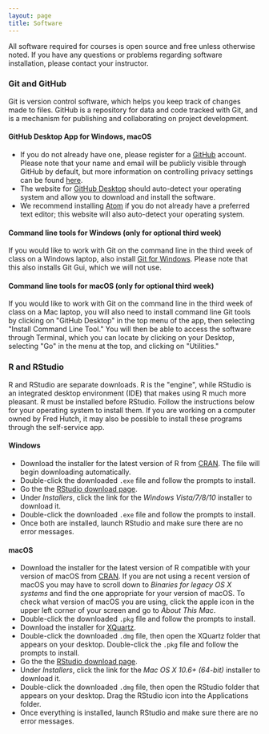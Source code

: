 ```yaml
---
layout: page
title: Software
---
```


All software required for courses is open source and free unless otherwise noted.
If you have any questions or problems regarding software installation, please contact
your instructor.


### Git and GitHub

Git is version control software, which helps you keep track of changes made to files.
GitHub is a repository for data and code tracked with Git, and is a mechanism for publishing
and collaborating on project development.

#### GitHub Desktop App for Windows, macOS

* If you do not already have one, please register for a [GitHub](https://github.com) account.
Please note that your name and email will be publicly visible through GitHub by default,
but more information on controlling privacy settings can be found
[here](https://help.github.com/articles/setting-your-commit-email-address-on-github/).
* The website for [GitHub Desktop](https://desktop.github.com) should auto-detect your operating system
and allow you to download and install the software.
* We recommend installing [Atom](https://atom.io) if you do not already have a preferred text editor;
this website will also auto-detect your operating system.

#### Command line tools for Windows (only for optional third week)

If you would like to work with Git on the command line in the third week of class on a Windows laptop,
also install [Git for Windows](https://gitforwindows.org). Please note that this also installs Git Gui,
which we will not use.

#### Command line tools for macOS (only for optional third week)

If you would like to work with Git on the command line in the third week of class on a Mac laptop,
you will also need to install command line Git tools by clicking on "GitHub Desktop" in the top menu of the app,
then selecting "Install Command Line Tool." You will then be able to access the software through
Terminal, which you can locate by clicking on your Desktop, selecting "Go" in the menu at the top,
and clicking on "Utilities."


### R and RStudio

R and RStudio are separate downloads.
R is the "engine", while RStudio is an integrated desktop environment (IDE) that makes using R much more pleasant.
R must be installed before RStudio.
Follow the instructions below for your operating system to install them.
If you are working on a computer owned by Fred Hutch,
it may also be possible to install these programs through the self-service app.

#### Windows

* Download the installer for the latest version of R from [CRAN](http://cran.r-project.org/bin/windows/base/release.htm).
  The file will begin downloading automatically.
* Double-click the downloaded `.exe` file and follow the prompts to install.
* Go the the [RStudio download page](https://www.rstudio.com/products/rstudio/download/#download).
* Under _Installers_, click the link for the _Windows Vista/7/8/10_ installer to download it.
* Double-click the downloaded `.exe` file and follow the prompts to install.
* Once both are installed, launch RStudio and make sure there are no error messages.

#### macOS

* Download the installer for the latest version of R compatible with your version of macOS from [CRAN](https://cran.r-project.org/bin/macosx/).
  If you are not using a recent version of macOS you may have to scroll down to _Binaries for legacy OS X systems_ and find the one appropriate for your version of macOS.
  To check what version of macOS you are using, click the apple icon in the upper left corner of your screen and go to _About This Mac_.
* Double-click the downloaded `.pkg` file and follow the prompts to install.
* Download the installer for [XQuartz](https://www.xquartz.org/).
* Double-click the downloaded `.dmg` file, then open the XQuartz folder that appears on your desktop. Double-click the `.pkg` file and follow the prompts to install.
* Go the the [RStudio download page](https://www.rstudio.com/products/rstudio/download/#download).
* Under _Installers_, click the link for the _Mac OS X 10.6+ (64-bit)_ installer to download it.
* Double-click the downloaded `.dmg` file, then open the RStudio folder that appears on your desktop. Drag the RStudio icon into the Applications folder.
* Once everything is installed, launch RStudio and make sure there are no error messages.
